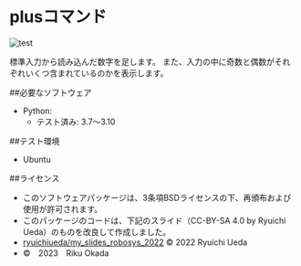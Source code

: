 # plusコマンド

![test](https://github.com/RikuOkada/sisutemugaku/actions/workflows/test.yml/badge.svg)

標準入力から読み込んだ数字を足します。
また、入力の中に奇数と偶数がそれぞれいくつ含まれているのかを表示します。

##必要なソフトウェア
* Python:
   * テスト済み: 3.7～3.10

##テスト環境
* Ubuntu


##ライセンス
* このソフトウェアパッケージは、3条項BSDライセンスの下、再頒布および使用が許可されます。
* このパッケージのコードは、下記のスライド（CC-BY-SA 4.0 by Ryuichi Ueda）のものを改良して作成しました。
* [ryuichiueda/my_slides_robosys_2022](https://github.com/ryuichiueda/my_slides/tree/master/robosys_2022) ©  2022 Ryuichi Ueda
* ©　2023　Riku Okada　
